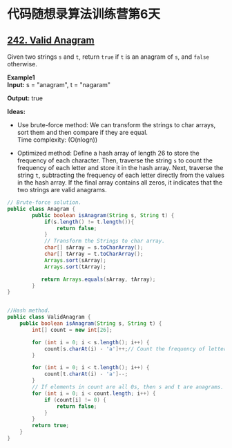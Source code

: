 # 代码随想录算法训练营第6天
## [242. Valid Anagram](https://leetcode.com/problems/valid-anagram/description/)
Given two strings `s` and `t`, return `true` if `t` is an anagram of `s`, and `false` otherwise.

**Example1**<br>
**Input:** s = "anagram", t = "nagaram"

**Output:** true

**Ideas:**
* Use brute-force method: We can transform the strings to char arrays, sort them and then compare if they are equal.<br>
Time complexity: (O(nlogn))

* Optimized method: Define a hash array of length 26 to store the frequency of each character. Then, traverse the string `s` to count the frequency of each letter and store it in the hash array. Next, traverse the string `t`, subtracting the frequency of each letter directly from the values in the hash array. If the final array contains all zeros, it indicates that the two strings are valid anagrams.

```Java
// Brute-force solution.
public class Anagram {
        public boolean isAnagram(String s, String t) {
            if(s.length() != t.length()){
                return false;
            }
            // Transform the Strings to char array.
            char[] sArray = s.toCharArray();
            char[] tArray = t.toCharArray();
            Arrays.sort(sArray);
            Arrays.sort(tArray);

           return Arrays.equals(sArray, tArray);
        }
}


//Hash method.
public class ValidAnagram {
    public boolean isAnagram(String s, String t) {
        int[] count = new int[26];

        for (int i = 0; i < s.length(); i++) {
            count[s.charAt(i) - 'a']++;// Count the frequency of letters in String s.
        }

        for (int i = 0; i < t.length(); i++) {
            count[t.charAt(i) - 'a']--;
        }
        // If elements in count are all 0s, then s and t are anagrams.
        for (int i = 0; i < count.length; i++) {
            if (count[i] != 0) {
                return false;
            }
        }
        return true;
    }
}
```
